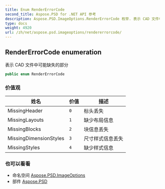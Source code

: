 ```yaml
---
title: Enum RenderErrorCode
second_title: Aspose.PSD for .NET API 参考
description: Aspose.PSD.ImageOptions.RenderErrorCode 枚举. 表示 CAD 文件中可能缺失的部分
type: docs
weight: 4920
url: /zh/net/aspose.psd.imageoptions/rendererrorcode/
---
```

## RenderErrorCode enumeration

表示 CAD 文件中可能缺失的部分

```csharp
public enum RenderErrorCode
```

### 价值观

| 姓名 | 价值 | 描述 |
| --- | --- | --- |
| MissingHeader | `0` | 标头丢失 |
| MissingLayouts | `1` | 缺少布局信息 |
| MissingBlocks | `2` | 块信息丢失 |
| MissingDimensionStyles | `3` | 尺寸样式信息丢失 |
| MissingStyles | `4` | 缺少样式信息 |

### 也可以看看

* 命名空间 [Aspose.PSD.ImageOptions](../../aspose.psd.imageoptions/)
* 部件 [Aspose.PSD](../../)


